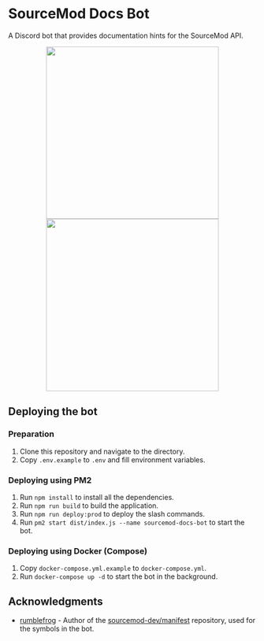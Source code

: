 # SourceMod Docs Bot

A Discord bot that provides documentation hints for the SourceMod API.

<div align="center">
  <img src="https://i.imgur.com/Y5HOjpk.png" width="350" height="350" />
  <img src="https://i.imgur.com/4B9WHp5.png" width="350" height="350" />
</div>

## Deploying the bot

### Preparation
1. Clone this repository and navigate to the directory.
2. Copy `.env.example` to `.env` and fill environment variables.

### Deploying using PM2
1. Run `npm install` to install all the dependencies.
2. Run `npm run build` to build the application.
3. Run `npm run deploy:prod` to deploy the slash commands.
4. Run `pm2 start dist/index.js --name sourcemod-docs-bot` to start the bot.

### Deploying using Docker (Compose)
1. Copy `docker-compose.yml.example` to `docker-compose.yml`.
2. Run `docker-compose up -d` to start the bot in the background.

## Acknowledgments

* [rumblefrog](https://github.com/rumblefrog) - Author of the [sourcemod-dev/manifest](https://github.com/sourcemod-dev/manifest) repository, used for the symbols in the bot.